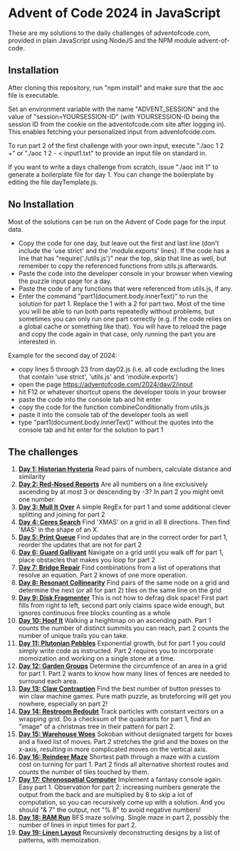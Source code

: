 Advent of Code 2024 in JavaScript
=================================

These are my solutions to the daily challenges of adventofcode.com, provided in plain JavaScript using NodeJS and the NPM module advent-of-code.

Installation
------------

After cloning this repository, run "npm install" and make sure that the aoc file is executable.

Set an environment variable with the name "ADVENT_SESSION" and the value of "session=YOURSESSION-ID" (with YOURSESSION-ID being the session ID from the cookie on the adventofcode.com site after logging in). This enables fetching your personalized input from adventofcode.com.

To run part 2 of the first challenge with your own input, execute "./aoc 1 2 +" or "./aoc 1 2 - < input1.txt" to provide an input file on standard in.

If you want to write a days challenge from scratch, issue "./aoc init 1" to generate a boilerplate file for day 1. You can change the boilerplate by editing the file dayTemplate.js.

No Installation
---------------

Most of the solutions can be run on the Advent of Code page for the input data.

- Copy the code for one day, but leave out the first and last line (don't include the 'use strict' and the 'module.exports' lines). If the code has a line that has "require('./utils.js')" near the top, skip that line as well, but remember to copy the referenced functions from utils.js afterwards.
- Paste the code into the developer console in your browser when viewing the puzzle input page for a day.
- Paste the code of any functions that were referenced from utils.js, if any.
- Enter the command "part1(document.body.innerText)" to run the solution for part 1. Replace the 1 with a 2 for part two. Most of the time you will be able to run both parts repeatedly without problems, but sometimes you can only run one part correctly (e.g. if the code relies on a global cache or something like that). You will have to reload the page and copy the code again in that case, only running the part you are interested in.

Example for the second day of 2024:
- copy lines 5 through 23 from day02.js (i.e. all code excluding the lines that contain 'use strict', 'utils.js' and 'module.exports')
- open the page https://adventofcode.com/2024/day/2/input
- hit F12 or whatever shortcut opens the developer tools in your browser
- paste the code into the console tab and hit enter
- copy the code for the function combineConditionally from utils.js
- paste it into the console tab of the developer tools as well
- type "part1(document.body.innerText)" without the quotes into the console tab and hit enter for the solution to part 1 


The challenges
--------------

1. **[Day 1: Historian Hysteria](day01.js)** Read pairs of numbers, calculate distance and similarity
2. **[Day 2: Red-Nosed Reports](day02.js)** Are all numbers on a line exclusively ascending by at most 3 or descending by -3? In part 2 you might omit one number.
3. **[Day 3: Mull It Over](day03.js)** A simple RegEx for part 1 and some additional clever splitting and joining for part 2
4. **[Day 4: Ceres Search](day04.js)** Find 'XMAS' on a grid in all 8 directions. Then find 'MAS' in the shape of an X.
5. **[Day 5: Print Queue](day05.js)** Find updates that are in the correct order for part 1, reorder the updates that are not for part 2
6. **[Day 6: Guard Gallivant](day06.js)** Navigate on a grid until you walk off for part 1, place obstacles that makes you loop for part 2
7. **[Day 7: Bridge Repair](day07.js)** Find combinations from a list of operations that resolve an equation. Part 2 knows of one more operation.
8. **[Day 8: Resonant Collinearity](day08.js)** Find pairs of the same node on a grid and determine the next (or all for part 2) tiles on the same line on the grid
9. **[Day 9: Disk Fragmenter](day09.js)** This is not how to defrag disk space! First part fills from right to left, second part only claims space wide enough, but ignores continuous free blocks counting as a whole
10. **[Day 10: Hoof It](day10.js)** Walking a heightmap on an ascending path. Part 1 counts the number of distinct summits you can reach, part 2 counts the number of unique trails you can take.
11. **[Day 11: Plutonian Pebbles](day11.js)** Exponential growth, but for part 1 you could simply write code as instructed. Part 2 requires you to incorporate momoization and working on a single stone at a time.
12. **[Day 12: Garden Groups](day12.js)** Determine the circumfence of an area in a grid for part 1. Part 2 wants to know how many lines of fences are needed to surround each area.
13. **[Day 13: Claw Contraption](day13.js)** Find the best number of button presses to win claw machine games. Pure math puzzle, as bruteforcing will get you nowhere, especially on part 2!
14. **[Day 14: Restroom Redoubt](day14.js)** Track particles with constant vectors on a wrapping grid. Do a checksum of the quadrants for part 1, find an "image" of a christmas tree in their pattern for part 2.
15. **[Day 15: Warehouse Woes](day15.js)** Sokoban without designated targets for boxes and a fixed list of moves. Part 2 stretches the grid and the boxes on the x-axis, resulting in more complicated moves on the vertical axis.
16. **[Day 16: Reindeer Maze](day16.js)** Shortest path through a maze with a custom cost on turning for part 1. Part 2 finds all alternative shortest routes and counts the number of tiles touched by them.
17. **[Day 17: Chronospatial Computer](day17.js)** Implement a fantasy console again. Easy part 1. Observation for part 2: increasing numbers generate the output from the back and are multiplied by 8 to skip a lot of computation, so you can recursively come up with a solution. And you should "& 7" the output, not "% 8" to avoid negative numbers!
18. **[Day 18: RAM Run](day18.js)** BFS maze solving. Single maze in part 2, possibly the number of lines in input times for part 2.
19. **[Day 19: Linen Layout](day19.js)** Recursively deconstructing designs by a list of patterns, with memoization.
